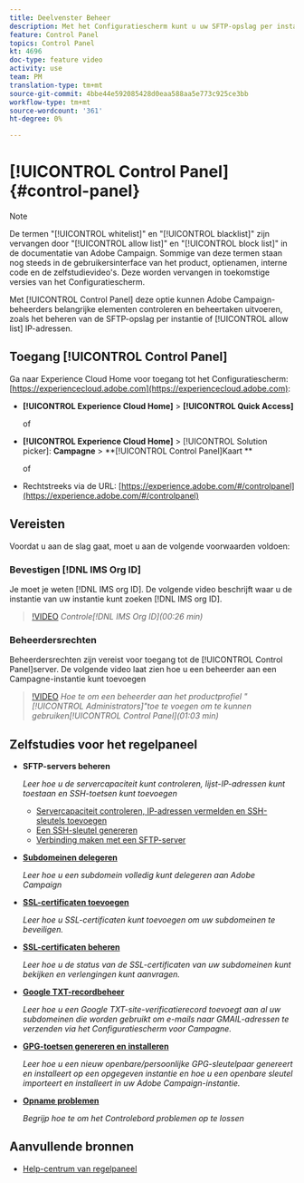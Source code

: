 ```yaml
---
title: Deelvenster Beheer
description: Met het Configuratiescherm kunt u uw SFTP-opslag per instantie controleren en beheren en IP-adressen van lijsten toestaan.
feature: Control Panel
topics: Control Panel
kt: 4696
doc-type: feature video
activity: use
team: PM
translation-type: tm+mt
source-git-commit: 4bbe44e592085428d0eaa588aa5e773c925ce3bb
workflow-type: tm+mt
source-wordcount: '361'
ht-degree: 0%

---
```



# [!UICONTROL Control Panel] {#control-panel}

>[!NOTE]
>
>De termen &quot;[!UICONTROL whitelist]&quot; en &quot;[!UICONTROL blacklist]&quot; zijn vervangen door &quot;[!UICONTROL allow list]&quot; en &quot;[!UICONTROL block list]&quot; in de documentatie van Adobe Campaign. Sommige van deze termen staan nog steeds in de gebruikersinterface van het product, optienamen, interne code en de zelfstudievideo&#39;s. Deze worden vervangen in toekomstige versies van het Configuratiescherm.

Met [!UICONTROL Control Panel] deze optie kunnen Adobe Campaign-beheerders belangrijke elementen controleren en beheertaken uitvoeren, zoals het beheren van de SFTP-opslag per instantie of [!UICONTROL allow list] IP-adressen.

## Toegang [!UICONTROL Control Panel]

Ga naar Experience Cloud Home voor toegang tot het Configuratiescherm: [https://experiencecloud.adobe.com](https://experiencecloud.adobe.com):

* **[!UICONTROL Experience Cloud Home]** > **[!UICONTROL Quick Access]**

   of
* **[!UICONTROL Experience Cloud Home]**  > [!UICONTROL Solution picker]: **Campagne** > **[!UICONTROL Control Panel]Kaart **

   of

* Rechtstreeks via de URL: [https://experience.adobe.com/#/controlpanel](https://experience.adobe.com/#/controlpanel)

## Vereisten

Voordat u aan de slag gaat, moet u aan de volgende voorwaarden voldoen:

### Bevestigen [!DNL IMS Org ID]

Je moet je weten [!DNL IMS org ID]. De volgende video beschrijft waar u de instantie van uw instantie kunt zoeken [!DNL IMS org ID].

>[!VIDEO](https://video.tv.adobe.com/v/27183?quality=12)
*Controle[!DNL IMS Org ID](00:26 min)*

### Beheerdersrechten

Beheerdersrechten zijn vereist voor toegang tot de [!UICONTROL Control Panel]server.
De volgende video laat zien hoe u een beheerder aan een Campagne-instantie kunt toevoegen

>[!VIDEO](https://video.tv.adobe.com/v/27147?quality=12)
*Hoe te om een beheerder aan het productprofiel &quot;[!UICONTROL Administrators]&quot;toe te voegen om te kunnen gebruiken[!UICONTROL Control Panel](01:03 min)*

## Zelfstudies voor het regelpaneel

* **SFTP-servers beheren**

   *Leer hoe u de servercapaciteit kunt controleren, lijst-IP-adressen kunt toestaan en SSH-toetsen kunt toevoegen*

   * [Servercapaciteit controleren, IP-adressen vermelden en SSH-sleutels toevoegen](/help/administrating/control-panel/monitoring-server-capacity-allow-listing-adding-ssh-key.md)
   * [Een SSH-sleutel genereren](/help/administrating/control-panel/generate-ssh-key.md)
   * [Verbinding maken met een SFTP-server](/help/administrating/control-panel/connect-to-sftp-server.md)
* **[Subdomeinen delegeren](/help/administrating/control-panel/subdomain-delegation.md)**

   *Leer hoe u een subdomein volledig kunt delegeren aan Adobe Campaign*
* **[SSL-certificaten toevoegen](/help/administrating/control-panel/adding-ssl-certificates.md)**

   *Leer hoe u SSL-certificaten kunt toevoegen om uw subdomeinen te beveiligen.*
* **[SSL-certificaten beheren](/help/administrating/control-panel/managing-ssl-certificates.md)**

   *Leer hoe u de status van de SSL-certificaten van uw subdomeinen kunt bekijken en verlengingen kunt aanvragen.*
* **[Google TXT-recordbeheer](/help/administrating/control-panel/google-txt-record-management.md)**

   *Leer hoe u een Google TXT-site-verificatierecord toevoegt aan al uw subdomeinen die worden gebruikt om e-mails naar GMAIL-adressen te verzenden via het Configuratiescherm voor Campagne.*

* **[GPG-toetsen genereren en installeren](/help/administrating/control-panel/generating-and-installing-gpg-keys.md)**

   *Leer hoe u een nieuw openbare/persoonlijke GPG-sleutelpaar genereert en installeert op een opgegeven instantie en hoe u een openbare sleutel importeert en installeert in uw Adobe Campaign-instantie.*

* **[Opname problemen](/help/administrating/control-panel/trouble-shooting.md)**

   *Begrijp hoe te om het Controlebord problemen op te lossen*

## Aanvullende bronnen

* [Help-centrum van regelpaneel](https://docs.adobe.com/content/help/en/control-panel/using/control-panel-home.html)

